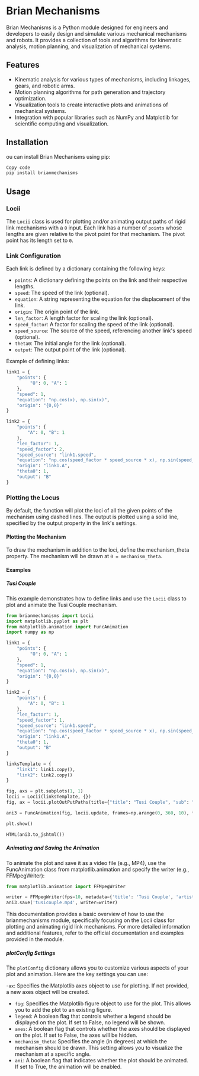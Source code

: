 # Brian Mechanisms
Brian Mechanisms is a Python module designed for engineers and developers to easily design and simulate various mechanical mechanisms and robots. It provides a collection of tools and algorithms for kinematic analysis, motion planning, and visualization of mechanical systems.

## Features
- Kinematic analysis for various types of mechanisms, including linkages, gears, and robotic arms.
- Motion planning algorithms for path generation and trajectory optimization.
- Visualization tools to create interactive plots and animations of mechanical systems.
- Integration with popular libraries such as NumPy and Matplotlib for scientific computing and visualization.

## Installation
ou can install Brian Mechanisms using pip:

```bash
Copy code
pip install brianmechanisms
```

## Usage
### Locii
The `Locii` class is used for plotting and/or animating output paths of rigid link mechanisms with a `θ` input. Each link has a number of `points` whose lengths are given relative to the pivot point for that mechanism. The pivot point has its length set to `0`.

### Link Configuration
Each link is defined by a dictionary containing the following keys:

- `points`: A dictionary defining the points on the link and their respective lengths.
- `speed`: The speed of the link (optional).
- `equation`: A string representing the equation for the displacement of the link.
- `origin`: The origin point of the link.
- `len_factor`: A length factor for scaling the link (optional).
- `speed_factor`: A factor for scaling the speed of the link (optional).
- `speed_source`: The source of the speed, referencing another link's speed (optional).
- `theta0`: The initial angle for the link (optional).
- `output`: The output point of the link (optional).

Example of defining links:

```python
link1 = {
    "points": {
         "O": 0, "A": 1
    },
    "speed": 1,
    "equation": "np.cos(x), np.sin(x)",
    "origin": "{0,0}"
}

link2 = {
    "points": {
        "A": 0, "B": 1
    },
    "len_factor": 1,
    "speed_factor": 2,
    "speed_source": "link1.speed",
    "equation": "np.cos(speed_factor * speed_source * x), np.sin(speed_factor * speed_source * x)",
    "origin": "link1.A",
    "theta0": 1,
    "output": "B"
}
```


### Plotting the Locus
By default, the function will plot the loci of all the given points of the mechanism using dashed lines. The output is plotted using a solid line, specified by the output property in the link's settings.

#### Plotting the Mechanism
To draw the mechanism in addition to the loci, define the mechanism_theta property. The mechanism will be drawn at `0 = mechanism_theta`.


#### Examples
##### Tusi Couple
This example demonstrates how to define links and use the `Locii` class to plot and animate the Tusi Couple mechanism.

```python
from brianmechanisms import Locii
import matplotlib.pyplot as plt
from matplotlib.animation import FuncAnimation
import numpy as np

link1 = {
    "points": {
         "O": 0, "A": 1
    },
    "speed": 1,
    "equation": "np.cos(x), np.sin(x)",
    "origin": "{0,0}"
}

link2 = {
    "points": {
        "A": 0, "B": 1
    },
    "len_factor": 1,
    "speed_factor": 1,
    "speed_source": "link1.speed",
    "equation": "np.cos(speed_factor * speed_source * x), np.sin(speed_factor * speed_source * x)",
    "origin": "link1.A",
    "theta0": 1,
    "output": "B"
}

linksTemplate = {
    "link1": link1.copy(),
    "link2": link2.copy()
}

fig, axs = plt.subplots(1, 1)
locii = Locii(linksTemplate, {})
fig, ax = locii.plotOutPutPaths(title={"title": "Tusi Couple", "sub": "Subtitle Example"}, plotConfig={"ax": axs, "fig": fig, "legend": False, "axes": False, "mechanism_theta": 45, "ani": True})

ani3 = FuncAnimation(fig, locii.update, frames=np.arange(0, 360, 10), fargs=(ax, {"title": "Example Plot", "sub": "Subtitle Example"}, {"ax": axs, "fig": fig, "legend": False, "axes": False, "mechanism_theta": 45, "ani": True}), interval=100)

plt.show()

HTML(ani3.to_jshtml())
```

##### Animating and Saving the Animation
To animate the plot and save it as a video file (e.g., MP4), use the FuncAnimation class from matplotlib.animation and specify the writer (e.g., FFMpegWriter):

```python
from matplotlib.animation import FFMpegWriter

writer = FFMpegWriter(fps=10, metadata={'title': 'Tusi Couple', 'artist': 'brianmechanisms', 'comment': 'Tusi Couple Animation'})
ani3.save('tusicouple.mp4', writer=writer)
```

This documentation provides a basic overview of how to use the brianmechanisms module, specifically focusing on the Locii class for plotting and animating rigid link mechanisms. For more detailed information and additional features, refer to the official documentation and examples provided in the module.

##### plotConfig Settings
The `plotConfig` dictionary allows you to customize various aspects of your plot and animation. Here are the key settings you can use:

-`ax`: Specifies the Matplotlib axes object to use for plotting. If not provided, a new axes object will be created.
- `fig`: Specifies the Matplotlib figure object to use for the plot. This allows you to add the plot to an existing figure.
- `legend`: A boolean flag that controls whether a legend should be displayed on the plot. If set to False, no legend will be shown.
- `axes`: A boolean flag that controls whether the axes should be displayed on the plot. If set to False, the axes will be hidden.
- `mechanism_theta`: Specifies the angle (in degrees) at which the mechanism should be drawn. This setting allows you to visualize the mechanism at a specific angle.
- `ani`: A boolean flag that indicates whether the plot should be animated. If set to True, the animation will be enabled.